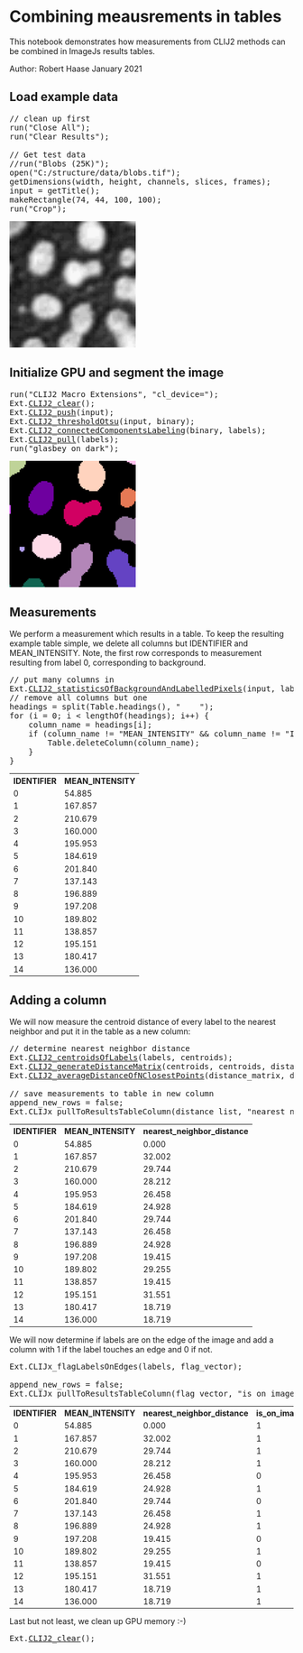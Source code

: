 

# Combining meausrements in tables

This notebook demonstrates how measurements from CLIJ2 methods can
be combined in ImageJs results tables.

Author: Robert Haase
January 2021

## Load example data

<pre class="highlight">
// clean up first
run("Close All");
run("Clear Results");

// Get test data
//run("Blobs (25K)");
open("C:/structure/data/blobs.tif");
getDimensions(width, height, channels, slices, frames);
input = getTitle();
makeRectangle(74, 44, 100, 100);
run("Crop");
</pre>
<a href="image_1610448694213.png"><img src="image_1610448694213.png" width="224" alt="blobs.tif"/></a>


## Initialize GPU and segment the image

<pre class="highlight">
run("CLIJ2 Macro Extensions", "cl_device=");
Ext.<a href="https://clij.github.io/clij2-docs/reference_clear">CLIJ2_clear</a>();
Ext.<a href="https://clij.github.io/clij2-docs/reference_push">CLIJ2_push</a>(input);
Ext.<a href="https://clij.github.io/clij2-docs/reference_thresholdOtsu">CLIJ2_thresholdOtsu</a>(input, binary);
Ext.<a href="https://clij.github.io/clij2-docs/reference_connectedComponentsLabeling">CLIJ2_connectedComponentsLabeling</a>(binary, labels);
Ext.<a href="https://clij.github.io/clij2-docs/reference_pull">CLIJ2_pull</a>(labels);
run("glasbey_on_dark");
</pre>
<a href="image_1610448695191.png"><img src="image_1610448695191.png" width="224" alt="CLIJ2_connectedComponentsLabeling_result32"/></a>

## Measurements

We perform a measurement which results in a table. 
To keep the resulting example table simple, we delete all columns but IDENTIFIER and MEAN_INTENSITY.
Note, the first row corresponds to measurement resulting from label 0, corresponding to background.

<pre class="highlight">
// put many columns in
Ext.<a href="https://clij.github.io/clij2-docs/reference_statisticsOfBackgroundAndLabelledPixels">CLIJ2_statisticsOfBackgroundAndLabelledPixels</a>(input, labels);
// remove all columns but one
headings = split(Table.headings(), "	");
for (i = 0; i < lengthOf(headings); i++) {
	column_name = headings[i];
	if (column_name != "MEAN_INTENSITY" && column_name != "IDENTIFIER" && column_name != " ") {
		Table.deleteColumn(column_name);
	}
}
</pre>
<table>
<tr><th>IDENTIFIER</th><th>MEAN_INTENSITY</th></tr>
<tr><td>0</td><td>54.885</td></tr>
<tr><td>1</td><td>167.857</td></tr>
<tr><td>2</td><td>210.679</td></tr>
<tr><td>3</td><td>160.000</td></tr>
<tr><td>4</td><td>195.953</td></tr>
<tr><td>5</td><td>184.619</td></tr>
<tr><td>6</td><td>201.840</td></tr>
<tr><td>7</td><td>137.143</td></tr>
<tr><td>8</td><td>196.889</td></tr>
<tr><td>9</td><td>197.208</td></tr>
<tr><td>10</td><td>189.802</td></tr>
<tr><td>11</td><td>138.857</td></tr>
<tr><td>12</td><td>195.151</td></tr>
<tr><td>13</td><td>180.417</td></tr>
<tr><td>14</td><td>136.000</td></tr>
</table>


## Adding a column

We will now measure the centroid distance of every label to the 
nearest neighbor and put it in the table as a new column:

<pre class="highlight">
// determine nearest neighbor distance
Ext.<a href="https://clij.github.io/clij2-docs/reference_centroidsOfLabels">CLIJ2_centroidsOfLabels</a>(labels, centroids);
Ext.<a href="https://clij.github.io/clij2-docs/reference_generateDistanceMatrix">CLIJ2_generateDistanceMatrix</a>(centroids, centroids, distance_matrix);
Ext.<a href="https://clij.github.io/clij2-docs/reference_averageDistanceOfNClosestPoints">CLIJ2_averageDistanceOfNClosestPoints</a>(distance_matrix, distance_list, 1);

// save measurements to table in new column
append_new_rows = false;
Ext.CLIJx_pullToResultsTableColumn(distance_list, "nearest_neighbor_distance", append_new_rows);
</pre>
<table>
<tr><th>IDENTIFIER</th><th>MEAN_INTENSITY</th><th>nearest_neighbor_distance</th></tr>
<tr><td>0</td><td>54.885</td><td>0.000</td></tr>
<tr><td>1</td><td>167.857</td><td>32.002</td></tr>
<tr><td>2</td><td>210.679</td><td>29.744</td></tr>
<tr><td>3</td><td>160.000</td><td>28.212</td></tr>
<tr><td>4</td><td>195.953</td><td>26.458</td></tr>
<tr><td>5</td><td>184.619</td><td>24.928</td></tr>
<tr><td>6</td><td>201.840</td><td>29.744</td></tr>
<tr><td>7</td><td>137.143</td><td>26.458</td></tr>
<tr><td>8</td><td>196.889</td><td>24.928</td></tr>
<tr><td>9</td><td>197.208</td><td>19.415</td></tr>
<tr><td>10</td><td>189.802</td><td>29.255</td></tr>
<tr><td>11</td><td>138.857</td><td>19.415</td></tr>
<tr><td>12</td><td>195.151</td><td>31.551</td></tr>
<tr><td>13</td><td>180.417</td><td>18.719</td></tr>
<tr><td>14</td><td>136.000</td><td>18.719</td></tr>
</table>


We will now determine if labels are on the edge of the image and add
a column with 1 if the label touches an edge and 0 if not.

<pre class="highlight">
Ext.CLIJx_flagLabelsOnEdges(labels, flag_vector);

append_new_rows = false;
Ext.CLIJx_pullToResultsTableColumn(flag_vector, "is_on_image_edge", append_new_rows);
</pre>
<table>
<tr><th>IDENTIFIER</th><th>MEAN_INTENSITY</th><th>nearest_neighbor_distance</th><th>is_on_image_edge</th></tr>
<tr><td>0</td><td>54.885</td><td>0.000</td><td>1</td></tr>
<tr><td>1</td><td>167.857</td><td>32.002</td><td>1</td></tr>
<tr><td>2</td><td>210.679</td><td>29.744</td><td>1</td></tr>
<tr><td>3</td><td>160.000</td><td>28.212</td><td>1</td></tr>
<tr><td>4</td><td>195.953</td><td>26.458</td><td>0</td></tr>
<tr><td>5</td><td>184.619</td><td>24.928</td><td>1</td></tr>
<tr><td>6</td><td>201.840</td><td>29.744</td><td>0</td></tr>
<tr><td>7</td><td>137.143</td><td>26.458</td><td>1</td></tr>
<tr><td>8</td><td>196.889</td><td>24.928</td><td>1</td></tr>
<tr><td>9</td><td>197.208</td><td>19.415</td><td>0</td></tr>
<tr><td>10</td><td>189.802</td><td>29.255</td><td>1</td></tr>
<tr><td>11</td><td>138.857</td><td>19.415</td><td>0</td></tr>
<tr><td>12</td><td>195.151</td><td>31.551</td><td>1</td></tr>
<tr><td>13</td><td>180.417</td><td>18.719</td><td>1</td></tr>
<tr><td>14</td><td>136.000</td><td>18.719</td><td>1</td></tr>
</table>


Last but not least, we clean up GPU memory :-)

<pre class="highlight">
Ext.<a href="https://clij.github.io/clij2-docs/reference_clear">CLIJ2_clear</a>();

</pre>




